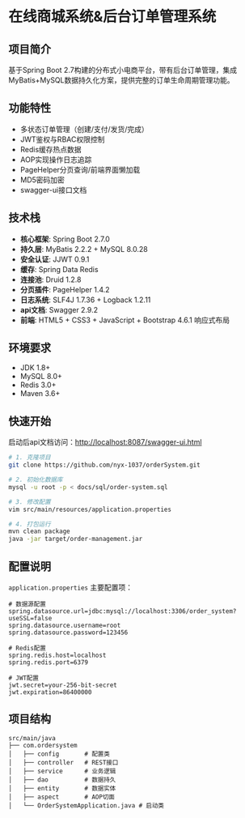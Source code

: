# 在线商城系统&后台订单管理系统

## 项目简介
基于Spring Boot 2.7构建的分布式小电商平台，带有后台订单管理，集成MyBatis+MySQL数据持久化方案，提供完整的订单生命周期管理功能。

## 功能特性
- 多状态订单管理（创建/支付/发货/完成）
- JWT鉴权与RBAC权限控制
- Redis缓存热点数据
- AOP实现操作日志追踪
- PageHelper分页查询/前端界面懒加载
- MD5密码加密
- swagger-ui接口文档

## 技术栈
- **核心框架**: Spring Boot 2.7.0
- **持久层**: MyBatis 2.2.2 + MySQL 8.0.28
- **安全认证**: JJWT 0.9.1
- **缓存**: Spring Data Redis
- **连接池**: Druid 1.2.8
- **分页插件**: PageHelper 1.4.2
- **日志系统**: SLF4J 1.7.36 + Logback 1.2.11
- **api文档**: Swagger 2.9.2
- **前端**: HTML5 + CSS3 + JavaScript + Bootstrap 4.6.1 响应式布局

## 环境要求
- JDK 1.8+
- MySQL 8.0+
- Redis 3.0+
- Maven 3.6+

## 快速开始
启动后api文档访问：[http://localhost:8087/swagger-ui.html](http://localhost:8087/swagger-ui.html)

```bash
# 1. 克隆项目
git clone https://github.com/nyx-1037/orderSystem.git

# 2. 初始化数据库
mysql -u root -p < docs/sql/order-system.sql

# 3. 修改配置
vim src/main/resources/application.properties

# 4. 打包运行
mvn clean package
java -jar target/order-management.jar
```

## 配置说明
`application.properties` 主要配置项：
```properties
# 数据源配置
spring.datasource.url=jdbc:mysql://localhost:3306/order_system?useSSL=false
spring.datasource.username=root
spring.datasource.password=123456

# Redis配置
spring.redis.host=localhost
spring.redis.port=6379

# JWT配置
jwt.secret=your-256-bit-secret
jwt.expiration=86400000
```



## 项目结构
```
src/main/java
├── com.ordersystem
│   ├── config       # 配置类
│   ├── controller   # REST接口
│   ├── service      # 业务逻辑
│   ├── dao          # 数据持久
│   ├── entity       # 数据实体
│   ├── aspect       # AOP切面
│   └── OrderSystemApplication.java # 启动类
```

